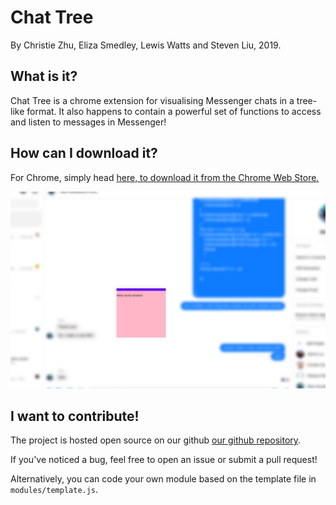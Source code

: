 # Chat Tree
By Christie Zhu, Eliza Smedley, Lewis Watts and Steven Liu, 2019.
## What is it?
Chat Tree is a chrome extension for visualising Messenger chats in a tree-like format. 
It also happens to contain a powerful set of functions to access and listen to messages in Messenger!
## How can I download it?
For Chrome, simply head [here, to download it from the Chrome Web Store.](https://chrome.google.com/webstore/detail/chat-tree/fjejdehlndcmcciepbpielnigfnaefpc) 

![A screenshot of the product.](screenshot.jpg "This opens little windows on your chat screen.")

## I want to contribute!

The project is hosted open source on our github [our github repository](http://github.com/acenturyandabit/chattree).

If you've noticed a bug, feel free to open an issue or submit a pull request! 

Alternatively, you can code your own module based on the template file in `modules/template.js`.